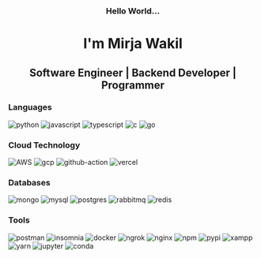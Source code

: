 <!-- <p align="center">
  <b>Hello World...</b><br>
  <b>I'm Mirja Wakil</b><br>
  <i>Software Engineer | Backend Developer | Programmer</i>
</p> -->
<h3 align="center">Hello World...</h3>
<h1 align="center">I'm Mirja Wakil</h1>
<h2 align="center">Software Engineer | Backend Developer | Programmer</h2>

### Languages

<p>
  <img alt="python" src="https://img.shields.io/badge/Python-FFD43B?style=for-the-badge&logo=python&logoColor=blue" />
  <img alt="javascript" src="https://img.shields.io/badge/JavaScript-323330?style=for-the-badge&logo=javascript&logoColor=F7DF1E" />
  <img alt="typescript" src="https://img.shields.io/badge/TypeScript-007ACC?style=for-the-badge&logo=typescript&logoColor=white" />
  <img alt="c" src="https://img.shields.io/badge/C-00599C?style=for-the-badge&logo=c&logoColor=white" />
  <img alt="go" src="https://img.shields.io/badge/Go-00ADD8?style=for-the-badge&logo=go&logoColor=white" />
</p>

### Cloud Technology

<p>
<img alt="AWS" src="https://img.shields.io/badge/Amazon_AWS-FF9900?style=for-the-badge&logo=amazonaws&logoColor=white" />
<img alt="gcp" src="https://img.shields.io/badge/Google_Cloud-4285F4?style=for-the-badge&logo=google-cloud&logoColor=white" />
<img alt="github-action" src="https://img.shields.io/badge/GitHub_Actions-2088FF?style=for-the-badge&logo=github-actions&logoColor=white" />
<img alt="vercel" src="https://img.shields.io/badge/Vercel-000000?style=for-the-badge&logo=vercel&logoColor=white" />
</p>

### Databases

<p>
<img alt="mongo" src="https://img.shields.io/badge/MongoDB-4EA94B?style=for-the-badge&logo=mongodb&logoColor=white" />
<img alt="mysql" src="https://img.shields.io/badge/MySQL-005C84?style=for-the-badge&logo=mysql&logoColor=white" />
<img alt="postgres" src="https://img.shields.io/badge/PostgreSQL-316192?style=for-the-badge&logo=postgresql&logoColor=white" />
<img alt="rabbitmq" src="https://img.shields.io/badge/rabbitmq-%23FF6600.svg?&style=for-the-badge&logo=rabbitmq&logoColor=white" />
<img alt="redis" src="https://img.shields.io/badge/redis-%23DD0031.svg?&style=for-the-badge&logo=redis&logoColor=white" />
</p>

### Tools

<p>
<img alt="postman" src="https://img.shields.io/badge/Postman-FF6C37?style=for-the-badge&logo=Postman&logoColor=white" />
<img alt="insomnia" src="https://img.shields.io/badge/Insomnia-5849be?style=for-the-badge&logo=Insomnia&logoColor=white" />
<img alt="docker" src="https://img.shields.io/badge/Docker-2CA5E0?style=for-the-badge&logo=docker&logoColor=white" />
<img alt="ngrok" src="https://img.shields.io/badge/ngrok-140648?style=for-the-badge&logo=Ngrok&logoColor=white" />
<img alt="nginx" src="https://img.shields.io/badge/Nginx-009639?style=for-the-badge&logo=nginx&logoColor=white" />
<img alt="npm" src="https://img.shields.io/badge/npm-CB3837?style=for-the-badge&logo=npm&logoColor=white" />
<img alt="pypi" src="https://img.shields.io/badge/pypi-3775A9?style=for-the-badge&logo=pypi&logoColor=white" />
<img alt="xampp" src="https://img.shields.io/badge/Xampp-F37623?style=for-the-badge&logo=xampp&logoColor=white" />
<img alt="yarn" src="https://img.shields.io/badge/Yarn-2C8EBB?style=for-the-badge&logo=yarn&logoColor=white" />
<img alt="jupyter" src="https://img.shields.io/badge/Jupyter-F37626.svg?&style=for-the-badge&logo=Jupyter&logoColor=white" />
<img alt="conda" src="https://img.shields.io/badge/conda-342B029.svg?&style=for-the-badge&logo=anaconda&logoColor=white" />
</p>
